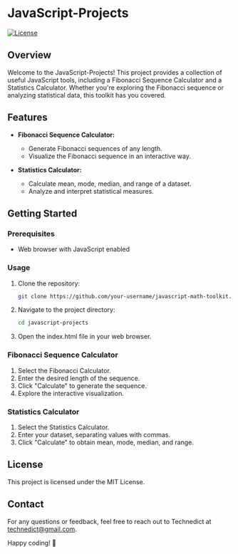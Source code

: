 # JavaScript-Projects

[![License](https://img.shields.io/badge/License-MIT-blue.svg)](LICENSE)

## Overview

Welcome to the JavaScript-Projects! This project provides a collection of useful JavaScript tools, including a Fibonacci Sequence Calculator and a Statistics Calculator. Whether you're exploring the Fibonacci sequence or analyzing statistical data, this toolkit has you covered.

## Features

- **Fibonacci Sequence Calculator:**
  - Generate Fibonacci sequences of any length.
  - Visualize the Fibonacci sequence in an interactive way.

- **Statistics Calculator:**
  - Calculate mean, mode, median, and range of a dataset.
  - Analyze and interpret statistical measures.

## Getting Started

### Prerequisites

- Web browser with JavaScript enabled

### Usage

1. Clone the repository:

   ```bash
   git clone https://github.com/your-username/javascript-math-toolkit.git

2. Navigate to the project directory:

   ```bash
   cd javascript-projects

3. Open the index.html file in your web browser.

### Fibonacci Sequence Calculator
1. Select the Fibonacci Calculator.
2. Enter the desired length of the sequence.
3. Click "Calculate" to generate the sequence.
4. Explore the interactive visualization.

### Statistics Calculator
1. Select the Statistics Calculator.
2. Enter your dataset, separating values with commas.
3. Click "Calculate" to obtain mean, mode, median, and range.


## License

This project is licensed under the MIT License.

## Contact

For any questions or feedback, feel free to reach out to Technedict at technedict@gmail.com.

Happy coding! 🚀


